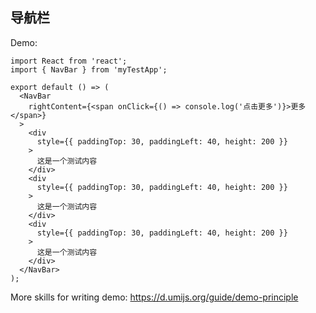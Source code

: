 
## 导航栏

Demo:

```tsx
import React from 'react';
import { NavBar } from 'myTestApp';

export default () => (
  <NavBar
    rightContent={<span onClick={() => console.log('点击更多')}>更多</span>}
  >
    <div
      style={{ paddingTop: 30, paddingLeft: 40, height: 200 }}
    >
      这是一个测试内容
    </div>
    <div
      style={{ paddingTop: 30, paddingLeft: 40, height: 200 }}
    >
      这是一个测试内容
    </div>
    <div
      style={{ paddingTop: 30, paddingLeft: 40, height: 200 }}
    >
      这是一个测试内容
    </div>
  </NavBar>
);
```
<API></API>
More skills for writing demo: https://d.umijs.org/guide/demo-principle
